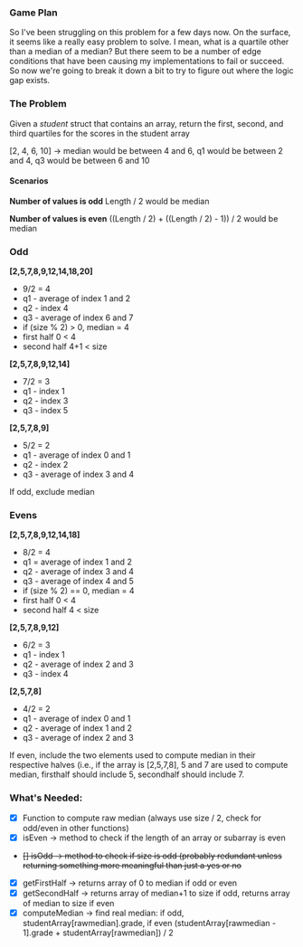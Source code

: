 ### Game Plan

So I've been struggling on this problem for a few days now. On the surface, it seems like a really easy problem to solve. I mean, what is a quartile other than a median of a median? But there seem to be a number of edge conditions that have been causing my implementations to fail or succeed. So now we're going to break it down a bit to try to figure out where the logic gap exists.

### The Problem

Given a _student_ struct that contains an array, return the first, second, and third quartiles for the scores in the student array

[2, 4, 6, 10] -> median would be between 4 and 6, q1 would be between 2 and 4, q3 would be between 6 and 10

#### Scenarios

**Number of values is odd**
Length / 2 would be median

**Number of values is even**
((Length / 2) + ((Length / 2) - 1)) / 2 would be median

### Odd

**[2,5,7,8,9,12,14,18,20]**

- 9/2 = 4
- q1 - average of index 1 and 2
- q2 - index 4
- q3 - average of index 6 and 7
- if (size % 2) > 0, median = 4
- first half 0 < 4
- second half 4+1 < size

**[2,5,7,8,9,12,14]**

- 7/2 = 3
- q1 - index 1
- q2 - index 3
- q3 - index 5

**[2,5,7,8,9]**

- 5/2 = 2
- q1 - average of index 0 and 1
- q2 - index 2
- q3 - average of index 3 and 4

If odd, exclude median

### Evens

**[2,5,7,8,9,12,14,18]**

- 8/2 = 4
- q1 = average of index 1 and 2
- q2 - average of index 3 and 4
- q3 - average of index 4 and 5
- if (size % 2) == 0, median = 4
- first half 0 < 4
- second half 4 < size

**[2,5,7,8,9,12]**

- 6/2 = 3
- q1 - index 1
- q2 - average of index 2 and 3
- q3 - index 4

**[2,5,7,8]**

- 4/2 = 2
- q1 - average of index 0 and 1
- q2 - average of index 1 and 2
- q3 - average of index 2 and 3

If even, include the two elements used to compute median in their respective halves (i.e., if the array is [2,5,7,8], 5 and 7 are used to compute median, firsthalf should include 5, secondhalf should include 7.

### What's Needed:

- [x] Function to compute raw median (always use size / 2, check for odd/even in other functions)
- [x] isEven -> method to check if the length of an array or subarray is even
- ~~[] isOdd -> method to check if size is odd (probably redundant unless returning something more meaningful than just a yes or no~~
- [x] getFirstHalf -> returns array of 0 to median if odd or even
- [x] getSecondHalf -> returns array of median+1 to size if odd, returns array of median to size if even
- [x] computeMedian -> find real median: if odd, studentArray[rawmedian].grade, if even (studentArray[rawmedian - 1].grade + studentArray[rawmedian]) / 2
